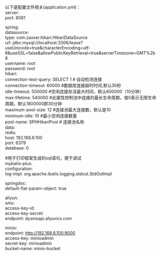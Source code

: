 以下是配置文件相关(application.yml)：<br />
server:<br />
  port: 8081<br />

spring:<br />
  datasource:<br />
    type: com.zaxxer.hikari.HikariDataSource<br />
    url: jdbc:mysql://localhost:3306/lease?useUnicode=true&characterEncoding=utf-8&useSSL=false&allowPublicKeyRetrieval=true&serverTimezone=GMT%2b8 <br />
    username: root<br />
    password: root<br />
    hikari:<br />
      connection-test-query: SELECT 1 # 自动检测连接<br />
      connection-timeout: 60000 #数据库连接超时时间,默认30秒<br />
      idle-timeout: 500000 #空闲连接存活最大时间，默认600000（10分钟）<br />
      max-lifetime: 540000 #此属性控制池中连接的最长生命周期，值0表示无限生命周期，默认1800000即30分钟<br />
      maximum-pool-size: 12 #连接池最大连接数，默认是10<br />
      minimum-idle: 10 #最小空闲连接数量<br />
      pool-name: SPHHikariPool # 连接池名称<br />
  data:<br />
    redis:<br />
      host: 192.168.6.100<br />
      port: 6379<br />
      database: 0<br />

#用于打印框架生成的sql语句，便于调试<br />
mybatis-plus:<br />
  configuration:<br />
    log-impl: org.apache.ibatis.logging.stdout.StdOutImpl<br />

springdoc:<br />
  default-flat-param-object: true<br />

aliyun:<br />
  sms:<br />
    access-key-id: <access-key-id><br />
    access-key-secret: <access-key-secret><br />
    endpoint: dysmsapi.aliyuncs.com<br />

minio:<br />
  endpoint: http://192.168.6.100:9000<br />
  access-key: minioadmin<br />
  secret-key: minioadmin<br />
  bucket-name: minio-bucket<br />